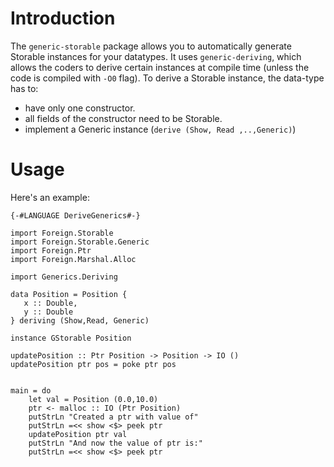 # Introduction

The `generic-storable` package allows you to automatically generate Storable instances for your datatypes. It uses `generic-deriving`, which allows the coders to derive certain instances at compile time (unless the code is compiled with `-O0` flag). To derive a Storable instance, the data-type has to:

* have only one constructor.
* all fields of the constructor need to be Storable.
* implement a Generic instance (`derive (Show, Read ,..,Generic)`)

# Usage

Here's an example:


```
{-#LANGUAGE DeriveGenerics#-}

import Foreign.Storable
import Foreign.Storable.Generic
import Foreign.Ptr
import Foreign.Marshal.Alloc

import Generics.Deriving

data Position = Position {
   x :: Double, 
   y :: Double
} deriving (Show,Read, Generic)

instance GStorable Position

updatePosition :: Ptr Position -> Position -> IO ()
updatePosition ptr pos = poke ptr pos


main = do
    let val = Position (0.0,10.0)
    ptr <- malloc :: IO (Ptr Position)	    
    putStrLn "Created a ptr with value of"
    putStrLn =<< show <$> peek ptr
    updatePosition ptr val
    putStrLn "And now the value of ptr is:"   
    putStrLn =<< show <$> peek ptr

```



